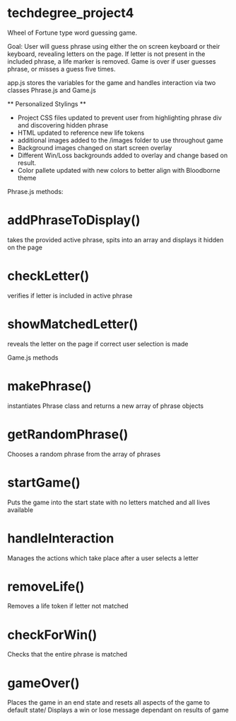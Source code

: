 # techdegree_project4
 Wheel of Fortune type word guessing game.

 Goal: User will guess phrase using either the on screen keyboard or their keyboard, revealing letters on the page.
 If letter is not present in the included phrase, a life marker is removed. 
 Game is over if user guesses phrase, or misses a guess five times.

 app.js stores the variables for the game and handles interaction via two classes
 Phrase.js and Game.js
 
  ** Personalized Stylings **
  - Project CSS files updated to prevent user from highlighting phrase div and discovering hidden phrase
  - HTML updated to reference new life tokens
  - additional images added to the /images folder to use throughout game
  - Background images changed on start screen overlay
  - Different Win/Loss backgrounds added to overlay and change based on result.
  - Color pallete updated with new colors to better align with Bloodborne theme


 Phrase.js methods:
 # addPhraseToDisplay()  
 takes the provided active phrase, spits into an array and displays it hidden on the page
 # checkLetter() 
 verifies if letter is included in active phrase
 # showMatchedLetter() 
 reveals the letter on the page if correct user selection is made

 Game.js methods
 # makePhrase()
 instantiates Phrase class and returns a new array of phrase objects
 # getRandomPhrase()
 Chooses a random phrase from the array of phrases
 # startGame()
 Puts the game into the start state with no letters matched and all lives available
 # handleInteraction 
 Manages the actions which take place after a user selects a letter
 # removeLife()
 Removes a life token if letter not matched
 # checkForWin()
 Checks that the entire phrase is matched
 # gameOver()
 Places the game in an end state and resets all aspects of the game to default state/
 Displays a win or lose message dependant on results of game
